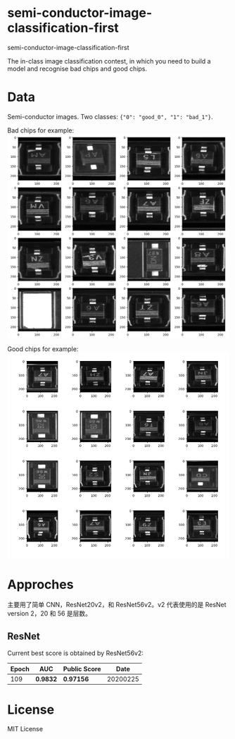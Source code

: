 # semi-conductor-image-classification-first

semi-conductor-image-classification-first

The in-class image classification contest, in which you need to build a model and recognise bad chips and good chips.

# Data

Semi-conductor images. Two classes: `{"0": "good_0", "1": "bad_1"}`.

Bad chips for example:
![](./fig/bad.png)

Good chips for example:
![](./fig/good.png)

# Approches

主要用了简单 CNN，ResNet20v2，和 ResNet56v2。v2 代表使用的是 ResNet version 2，20 和 56 是层数。

## ResNet

Current best score is obtained by ResNet56v2:

| Epoch | AUC        | Public Score | Date     |
| ----- | ---------- | ------------ | -------- |
| 109   | **0.9832** | **0.97156**  | 20200225 |

# License

MIT License
